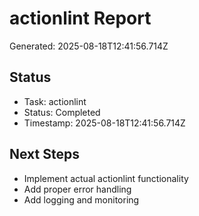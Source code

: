 # actionlint Report

Generated: 2025-08-18T12:41:56.714Z

## Status
- Task: actionlint
- Status: Completed
- Timestamp: 2025-08-18T12:41:56.714Z

## Next Steps
- Implement actual actionlint functionality
- Add proper error handling
- Add logging and monitoring
